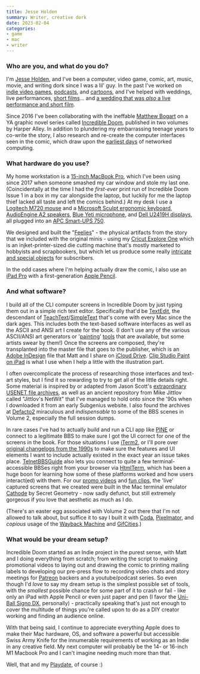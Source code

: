 ```yaml
---
title: Jesse Holden
summary: Writer, creative dork
date: 2023-02-04
categories:
- game
- mac
- writer
---
```


### Who are you, and what do you do?

I'm [Jesse Holden](http://jesseholden.com/ "Jesse's website."), and I've been a computer, video game, comic, art, music, movie, and writing dork since I was a lil' guy. In the past I've worked on [indie video games](http://www.sleazywizard.com/ "Jesse and Eran's little game dev group."), [podcasts](https://streampdx.com/ "A podcast news and guide site."), and [cartoons](https://www.youtube.com/watch?v=fT5fDCt_9V4 "A YouTube video of Jesse's coffee cartoon."), and I've helped with weddings, live performances, [short films](https://vimeo.com/236347940/ "A Vimeo video asking people about getting online in the '90s.")... and [a wedding that was _also_ a live performance and short film](https://vimeo.com/45304002 "A Vimeo video of a live performance cum wedding.").

Since 2016 I've been collaborating with the ineffable [Matthew Bogart](https://www.matthewbogart.net/ "Matthew's website.") on a YA graphic novel series called [Incredible Doom](https://www.incredibledoom.com/ "A comic about growing up online in the '90s."), published in two volumes by Harper Alley. In addition to plundering my embarrassing teenage years to co-write the story, I also research and re-create the computer interfaces seen in the comic, which draw upon the [earliest days](http://www.bbsdocumentary.com/ "A documentary about bulletin boards.") of networked computing.

### What hardware do you use?

My home workstation is a [15-inch MacBook Pro][macbook-pro], which I've been using since 2017 when someone smashed my car window and stole my last one. (Coincidentally at the time I had the _first-ever_ print run of Incredible Doom Issue 1 in a box in my car alongside the laptop, but luckily for me the laptop thief lacked all taste and left the comics behind.) At my desk I use a [Logitech M720 mouse][m720-triathlon] and a [Microsoft Sculpt ergonomic keyboard][sculpt-ergonomic-keyboard], [AudioEngine A2 speakers][a2-plus], [Blue Yeti microphone][yeti], and [Dell U2419H displays][u2419h], all plugged into an [APC Smart-UPS 750][smt750c].

We designed and built the "[Feelies](https://www.incredibledoom.com/news/2018/1/12/announcing-feelies "A post about the feelies included with mini issues of Incredible Doom.")" - the physical artifacts from the story that we included with the original minis - using my [Cricut Explore One][explore] which is an injket-printer-sized die cutting machine that's mostly marketed to hobbyists and scrapbookers, but which let us produce some really [intricate and special objects](https://www.youtube.com/watch?v=ZWevJpKMHAk "A YouTubge video showing some of the Incredible Doom feelies.") for subscribers.

In the odd cases where I'm helping actually draw the comic, I also use an [iPad Pro][ipad-pro] with a first-generation [Apple Pencil][pencil].

### And what software?

I build all of the CLI computer screens in Incredible Doom by just typing them out in a simple rich text editor. Specifically that'd be [TextEdit][], the descendant of [TeachText][]/[SimpleText][] that's come with every Mac since the dark ages. This includes both the text-based software interfaces as well as the ASCII and ANSI art I create for the book. (I don't use any of the various ASCII/ANSI art generators or '[painting][rexpaint]' [tools][jave] that are available, but some artists swear by them!) Once the screens are composed, they're transplanted into the master file that goes to the publisher, which is an [Adobe InDesign][indesign] file that Matt and I share on [iCloud Drive][icloud-drive]. [Clip Studio Paint on iPad][clip-studio-paint-ios] is what I use when I help a little with the illustration part.

I often overcomplicate the process of researching those interfaces and text-art styles, but I find it so rewarding to try to get all of the little details right. Some material is inspired by or adapted from Jason Scott's [extraordinary USENET file archives](http://textfiles.com/ "An archive of files from Usenet."), as well as an ancient repository from Mike Jittlov called "Jittlov's NetWit" that I've managed to hold onto since the '90s when I downloaded it from an early Subgenius website. I also found the archives at [Defacto2](https://defacto2.net/ "An archive of PC hacking/warez history.") miraculous and _indispensable_ to some of the BBS scenes in Volume 2, especially the full session dumps.

In rare cases I've had to actually build and run a CLI app like [PINE][] or connect to a legitimate BBS to make sure I got the UI correct for one of the screens in the book. For those situations I use [iTerm2][], or I'll pore over [original changelogs from the 1990s](https://web.archive.org/web/20051125141739/http://www.washington.edu/pine/changes.html "An archived version of Pine's changelogs.") to make sure the features and UI elements I want to include actually existed in the exact year an issue takes place. [TelnetBBSGuide](https://www.telnetbbsguide.com/ "A directory of Internet-accessible BBSes.") also lets you connect to quite a few terminal-accessible BBSes right from your browser via [HtmlTerm](https://www.digitaldial.us/fterm/Example_HtmlTerm.html "A web-based BBS terminal."), which has been a huge boon for learning how some of these platforms worked and how users interact(ed) with them. For our [promo videos](https://www.youtube.com/watch?v=KtNKxY6im1Y "A YouTube promotional video for Incredible Doom.") and [fun clips](https://www.youtube.com/c/MatthewBogart "Matthew's YouTube account."), the 'live' captured screens that we created were built in the Mac terminal emulator [Cathode][] by Secret Geometry - now sadly defunct, but still extremely gorgeous if you love that aesthetic as much as I do.

(There's an easter egg associated with Volume 2 out there that I'm not allowed to talk about, but suffice it to say I built it with [Coda][], [Pixelmator][], and _copious_ usage of the [Wayback Machine][wayback-machine] and [GifCities][].)

### What would be your dream setup?

Incredible Doom started as an Indie project in the purest sense, with Matt and I doing everything from scratch; from writing the script to making promotional videos to laying out and drawing the comic to printing mailing labels to developing our pre-press flow to recording video chats and story meetings for [Patreon][] backers and a youtube/podcast series.  So even though I'd _love_ to say my dream setup is the simplest possible set of tools, with the _smallest_ possible chance for some part of it to crash or fail - like only an iPad with Apple Pencil or even just paper and pen (I favor the [Uni-Ball Signo DX][signo-dx], personally) - practically speaking that's just not enough to cover the multitude of things you're called upon to do as a DIY creator working and finding an audience online.


With that being said, I continue to appreciate everything Apple does to make their Mac hardware, OS, and software a powerful but accessible Swiss Army Knife for the innumerable requirements of working as an Indie in any creative field.  My next computer will probably be the 14- or 16-inch M1 Macbook Pro and I can't imagine needing much more than that.

Well, that and my [Playdate][], of course :)

[a2-plus]: http://web.archive.org/web/20230725062210/https://audioengine.com/shop/factory-refurbished/a2-powered-speakers-refurbished/ "Desktop speakers."
[cathode]: https://web.archive.org/web/20110124124039/http://www.secretgeometry.com:80/apps/cathode/ "An terminal app that mimicked old terminal screens."
[clip-studio-paint-ios]: https://apps.apple.com/us/app/clip-studio-paint-for-manga/id1262985592 "A drawing app focused on manga."
[coda]: https://panic.com/coda/ "A single-window HTML/web tool for the Mac."
[explore]: http://web.archive.org/web/20230706201139/https://cricut.com/en-us/cricut-explore "A die cutting machine."
[gifcities]: https://gifcities.org/ "A GeoCities GIF search engine."
[icloud-drive]: https://www.apple.com/icloud/ "An online document storage service."
[indesign]: https://www.adobe.com/products/indesign.html "A desktop/web publishing application."
[ipad-pro]: https://en.wikipedia.org/wiki/IPad_Pro "An iOS tablet."
[iterm2]: https://iterm2.com/ "An alternative terminal application for Mac OS X."
[jave]: http://jave.de/ "An ASCII art editor."
[m720-triathlon]: http://web.archive.org/web/20200717024534/https://www.logitech.com/en-us/product/m720-triathlon.html?crid=7 "A wireless multi-device mouse."
[macbook-pro]: https://www.apple.com/macbook-pro/ "A laptop."
[patreon]: https://www.patreon.com/ "A service for offering patronage to people online."
[pencil]: http://wetransfer.com/pencil "An iPad stylus."
[pine]: http://web.archive.org/web/20190328145000/http://www.washington.edu/pine/ "A terminal email/news client."
[pixelmator]: http://web.archive.org/web/20230419034642/https://www.pixelmator.com/mac/ "An image editor for the Mac."
[playdate]: https://play.date/ "A portable game console with a crank."
[rexpaint]: https://www.gridsagegames.com/rexpaint/ "An ASCII art painting program."
[sculpt-ergonomic-keyboard]: https://www.microsoft.com/accessories/en-us/b/sculpt-ergonomic-keyboard-for-business/5KV-00001 "An ergonomic keyboard."
[signo-dx]: https://uniballco.com/products/signo-dx-gel-pens "A gel pen."
[simpletext]: https://en.wikipedia.org/wiki/SimpleText "A text editor included with earlier versions of Mac OS."
[smt750c]: https://www.apc.com/us/en/product/SMT750C/apc-smartups-line-interactive-750va-tower-120v-6x-nema-515r-outlets-smartconnect-port+smartslot-avr-lcd/ "A UPS."
[teachtext]: https://en.wikipedia.org/wiki/TeachText "A text editor included with System 7.1."
[textedit]: http://web.archive.org/web/20200525165141/https://support.apple.com/en-us/HT2523 "A text editor included with Mac OS X."
[u2419h]: http://web.archive.org/web/20230706201143/https://www.dell.com/en-us/shop/cty/pdp/spd/dell-u2419h-monitor "A 24 inch monitor."
[wayback-machine]: http://archive.org/web/web.php "A service for pulling up archived copies of websites."
[yeti]: http://web.archive.org/web/20160413134343/http://www.bluemic.com:80/yeti/ "A USB microphone."
